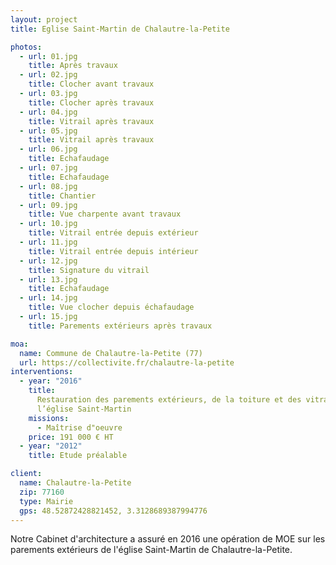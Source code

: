 ```yaml
---
layout: project
title: Eglise Saint-Martin de Chalautre-la-Petite

photos:
  - url: 01.jpg
    title: Après travaux
  - url: 02.jpg
    title: Clocher avant travaux
  - url: 03.jpg
    title: Clocher après travaux
  - url: 04.jpg
    title: Vitrail après travaux
  - url: 05.jpg
    title: Vitrail après travaux
  - url: 06.jpg
    title: Echafaudage
  - url: 07.jpg
    title: Echafaudage
  - url: 08.jpg
    title: Chantier
  - url: 09.jpg
    title: Vue charpente avant travaux
  - url: 10.jpg
    title: Vitrail entrée depuis extérieur
  - url: 11.jpg
    title: Vitrail entrée depuis intérieur
  - url: 12.jpg
    title: Signature du vitrail
  - url: 13.jpg
    title: Echafaudage
  - url: 14.jpg
    title: Vue clocher depuis échafaudage
  - url: 15.jpg
    title: Parements extérieurs après travaux

moa:
  name: Commune de Chalautre-la-Petite (77)
  url: https://collectivite.fr/chalautre-la-petite
interventions:
  - year: "2016"
    title:
      Restauration des parements extérieurs, de la toiture et des vitraux de
      l’église Saint-Martin
    missions:
      - Maîtrise d"oeuvre
    price: 191 000 € HT
  - year: "2012"
    title: Etude préalable

client:
  name: Chalautre-la-Petite
  zip: 77160
  type: Mairie
  gps: 48.52872428821452, 3.3128689387994776
---
```


Notre Cabinet d'architecture a assuré en 2016 une opération de MOE sur les
parements extérieurs de l'église Saint-Martin de Chalautre-la-Petite.
